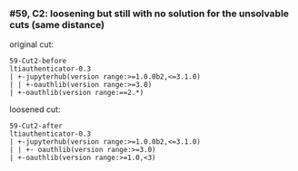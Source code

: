 ### #59, C2: loosening but still with no solution for the unsolvable cuts (same distance)
original cut:

```
59-Cut2-before
ltiauthenticator-0.3
| +-jupyterhub(version range:>=1.0.0b2,<=3.1.0)
| | +-oauthlib(version range:>=3.0)
| +-oauthlib(version range:==2.*)
```




loosened cut:
```
59-Cut2-after
ltiauthenticator-0.3
| +-jupyterhub(version range:>=1.0.0b2,<=3.1.0)
| | +- oauthlib(version range:>=3.0)
| +-oauthlib(version range:>=1.0,<3)
```




